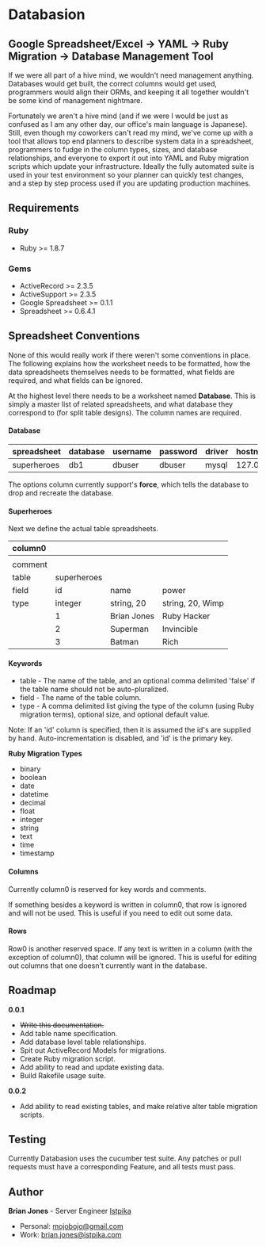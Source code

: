 # Databasion

## Google Spreadsheet/Excel -> YAML -> Ruby Migration -> Database Management Tool

If we were all part of a hive mind, we wouldn't need management anything.  Databases would get built, the correct columns would get used, programmers would align their ORMs, and keeping it all together wouldn't be some kind of management nightmare.

Fortunately we aren't a hive mind (and if we were I would be just as confused as I am any other day, our office's main language is Japanese).  Still, even though my coworkers can't read my mind, we've come up with a tool that allows top end planners to describe system data in a spreadsheet, programmers to fudge in the column types, sizes, and database relationships, and everyone to export it out into YAML and Ruby migration scripts which update your infrastructure.  Ideally the fully automated suite is used in your test environment so your planner can quickly test changes, and a step by step process used if you are updating production machines.

## Requirements

### Ruby
* Ruby >= 1.8.7

### Gems  
* ActiveRecord >= 2.3.5
* ActiveSupport >= 2.3.5
* Google Spreadsheet >= 0.1.1
* Spreadsheet >= 0.6.4.1
    
## Spreadsheet Conventions

None of this would really work if there weren't some conventions in place.  The following explains how the worksheet needs to be formatted, how the data spreadsheets themselves needs to be formatted, what fields are required, and what fields can be ignored.

At the highest level there needs to be a worksheet named __Database__.  This is simply a master list of related spreadsheets, and what database they correspond to (for split table designs).  The column names are required.

#### Database
| spreadsheet | database| username| password| driver| hostname | port| options|
|:------------|:--------|:--------|:--------|:------|:---------|:----|:-------|
| superheroes | db1     | dbuser  | dbuser  | mysql | 127.0.0.1|     |        |

The options column currently support's __force__, which tells the database to drop and recreate the database.

#### Superheroes
Next we define the actual table spreadsheets.

| column0  |             |              |                    |
|:---------|:------------|:-------------|:-------------------|
|          |             |              |                    |
| comment  |             |              |                    |
| table    | superheroes |              |                    |
| field    | id          | name         | power              |
| type     | integer     | string, 20   | string, 20, Wimp   |
|          | 1           | Brian Jones  | Ruby Hacker        |
|          | 2           | Superman     | Invincible         |
|          | 3           | Batman       | Rich               |

#### Keywords

* table - The name of the table, and an optional comma delimited 'false' if the table name should not be auto-pluralized.
* field - The name of the table column.
* type  - A comma delimited list giving the type of the column (using Ruby migration terms), optional size, and optional default value.

Note: If an 'id' column is specified, then it is assumed the id's are supplied by hand.  Auto-incrementation is disabled, and 'id' is the primary key.

__Ruby Migration Types__

* binary
* boolean
* date
* datetime
* decimal
* float
* integer
* string
* text
* time
* timestamp

#### Columns
Currently column0 is reserved for key words and comments.

If something besides a keyword is written in column0, that row is ignored and will not be used.  This is useful if you need to edit out some data.

#### Rows
Row0 is another reserved space.  If any text is written in a column (with the exception of column0), that column will be ignored.  This is useful for editing out columns that one doesn't currently want in the database.

## Roadmap

__0.0.1__

* <del>Write this documentation.</del>
* Add table name specification.
* Add database level table relationships.
* Spit out ActiveRecord Models for migrations.
* Create Ruby migration script.
* Add ability to read and update existing data.
* Build Rakefile usage suite.

__0.0.2__

* Add ability to read existing tables, and make relative alter table migration scripts.

## Testing
Currently Databasion uses the cucumber test suite.  Any patches or pull requests must have a corresponding Feature, and all tests must pass.

## Author

__Brian Jones__ - Server Engineer [Istpika](http://www.istpika.com)

* Personal: <mojobojo@gmail.com>
* Work: <brian.jones@istpika.com>
